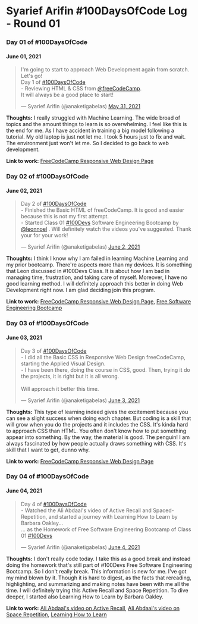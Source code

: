 # Syarief Arifin #100DaysOfCode Log - Round 01

### Day 01 of #100DaysOfCode
#### June 01, 2021 

<blockquote class="twitter-tweet"><p lang="en" dir="ltr">I&#39;m going to start to approach Web Development again from scratch. Let&#39;s go!<br>Day 1 of <a href="https://twitter.com/hashtag/100DaysOfCode?src=hash&amp;ref_src=twsrc%5Etfw">#100DaysOfCode</a> <br>- Reviewing HTML &amp; CSS from <a href="https://twitter.com/freeCodeCamp?ref_src=twsrc%5Etfw">@freeCodeCamp</a>.<br>It will always be a good place to start!</p>&mdash; Syarief Arifin (@anaketigabelas) <a href="https://twitter.com/anaketigabelas/status/1399429293348835332?ref_src=twsrc%5Etfw">May 31, 2021</a></blockquote>

**Thoughts:** I really struggled with Machine Learning. The wide broad of topics and the amount things to learn is so overwhelming. I feel like this is the end for me. As I have accident in training a big model following a tutorial. My old laptop is just not let me. I took 5 hours just to fix and wait. The environment just won't let me. So I decided to go back to web development.

**Link to work:** [FreeCodeCamp Responsive Web Design Page](https://www.freecodecamp.org/learn/responsive-web-design/)

### Day 02 of #100DaysOfCode
#### June 02, 2021 

<blockquote class="twitter-tweet"><p lang="en" dir="ltr">Day 2 of <a href="https://twitter.com/hashtag/100DaysOfCode?src=hash&amp;ref_src=twsrc%5Etfw">#100DaysOfCode</a> <br>- Finished the Basic HTML of freeCodeCamp. It is good and easier because this is not my first attempt. <br>- Started Class 01 <a href="https://twitter.com/hashtag/100Devs?src=hash&amp;ref_src=twsrc%5Etfw">#100Devs</a> Software Engineering Bootcamp by <a href="https://twitter.com/leonnoel?ref_src=twsrc%5Etfw">@leonnoel</a> . Will definitely watch the videos you&#39;ve suggested. Thank your for your work!</p>&mdash; Syarief Arifin (@anaketigabelas) <a href="https://twitter.com/anaketigabelas/status/1400092431043895302?ref_src=twsrc%5Etfw">June 2, 2021</a></blockquote>

**Thoughts:** I think I know why I am failed in learning Machine Learning and my prior bootcamp. There're aspects more than my devices. It is something that Leon discussed in #100Devs Class. It is about how I am bad in managing time, frustration, and taking care of myself. Moreover, I have no good learning method. I will definitely approach this better in doing Web Development right now. I am glad deciding join this program.

**Link to work:** [FreeCodeCamp Responsive Web Design Page](https://www.freecodecamp.org/learn/responsive-web-design/), [Free Software Engineering Bootcamp](https://leonnoel.com/100devs/)

### Day 03 of #100DaysOfCode
#### June 03, 2021 

<blockquote class="twitter-tweet"><p lang="en" dir="ltr">Day 3 of <a href="https://twitter.com/hashtag/100DaysOfCode?src=hash&amp;ref_src=twsrc%5Etfw">#100DaysOfCode</a> <br>- I did all the Basic CSS in Responsive Web Design freeCodeCamp, starting the Applied Visual Design.<br>- I have been there, doing the course in CSS, good. Then, trying it do the projects, it is right but it is all wrong.<br><br>Will approach it better this time.</p>&mdash; Syarief Arifin (@anaketigabelas) <a href="https://twitter.com/anaketigabelas/status/1400488229342646276?ref_src=twsrc%5Etfw">June 3, 2021</a></blockquote>

**Thoughts:** This type of learning indeed gives the excitement because you can see a slight success when doing each chapter. But coding is a skill that will grow when you do the projects and it includes the CSS. It's kinda hard to approach CSS than HTML. You often don't know how to put something appear into something. By the way, the material is good. The penguin! I am always fascinated by how people actually draws something with CSS. It's skill that I want to get, dunno why.

**Link to work:** [FreeCodeCamp Responsive Web Design Page](https://www.freecodecamp.org/learn/responsive-web-design/)

### Day 04 of #100DaysOfCode
#### June 04, 2021 

<blockquote class="twitter-tweet"><p lang="en" dir="ltr">Day 4 of <a href="https://twitter.com/hashtag/100DaysOfCode?src=hash&amp;ref_src=twsrc%5Etfw">#100DaysOfCode</a> <br>- Watched the Ali Abdaal&#39;s video of Active Recall and Spaced-Repetition, and started a journey with Learning How to Learn by Barbara Oakley...<br>... as the Homework of Free Software Engineering Bootcamp of Class 01 <a href="https://twitter.com/hashtag/100Devs?src=hash&amp;ref_src=twsrc%5Etfw">#100Devs</a></p>&mdash; Syarief Arifin (@anaketigabelas) <a href="https://twitter.com/anaketigabelas/status/1400858122709733377?ref_src=twsrc%5Etfw">June 4, 2021</a></blockquote>

**Thoughts:** I don't really code today. I take this as a good break and instead doing the homework that's still part of #100Devs Free Software Engineering Bootcamp. So I don't really break. This information is new for me. I've got my mind blown by it. Though it is hard to digest, as the facts that rereading, highlighting, and summarizing and making notes have been with me all the time. I will definitely trying this Active Recall and Space Repetition. To dive deeper, I started also Learning How to Learn by Barbara Oakley.

**Link to work:** [Ali Abdaal's video on Active Recall](https://youtu.be/ukLnPbIffxE), [Ali Abdaal's video on Space Repetition](https://youtu.be/Z-zNHHpXoMM), [Learning How to Learn](https://www.coursera.org/learn/learning-how-to-learn)
